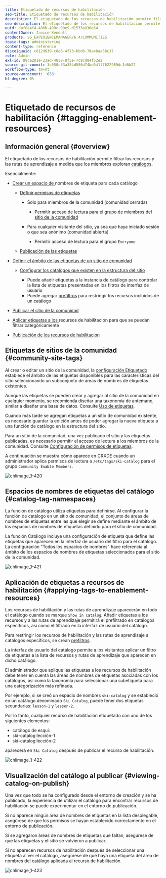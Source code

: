 ```yaml
---
title: Etiquetado de recursos de habilitación
seo-title: Etiquetado de recursos de habilitación
description: El etiquetado de los recursos de habilitación permite filtrar los recursos y las rutas de aprendizaje a medida que los miembros navegan por los catálogos
seo-description: El etiquetado de los recursos de habilitación permite filtrar los recursos y las rutas de aprendizaje a medida que los miembros navegan por los catálogos
uuid: daf8a4f4-486b-498c-99e9-d1533a830e64
contentOwner: Janice Kendall
products: SG_EXPERIENCEMANAGER/6.4/COMMUNITIES
topic-tags: administering
content-type: reference
discoiquuid: c012d639-c6e6-4f73-bbd8-78a4baa38c17
role: Admin
exl-id: 89ca201e-23ad-4038-8f3e-7c9cd04f52e2
source-git-commit: 3c050c33a384d586d74bd641f7622989dc1d6b22
workflow-type: tm+mt
source-wordcount: '638'
ht-degree: 0%

---
```


# Etiquetado de recursos de habilitación {#tagging-enablement-resources}

## Información general {#overview}

El etiquetado de los recursos de habilitación permite filtrar los recursos y las rutas de aprendizaje a medida que los miembros exploran [catálogos](functions.md#catalog-function).

Esencialmente:

* [Crear un espacio de ](../../help/sites-administering/tags.md#creating-a-namespace) nombres de etiqueta para cada catálogo

   * [Definir permisos de etiquetas](../../help/sites-administering/tags.md#setting-tag-permissions)

      * Solo para miembros de la comunidad (comunidad cerrada)

         * Permitir acceso de lectura para el grupo de miembros del [sitio de la comunidad](users.md#publish-group-roles)
      * Para cualquier visitante del sitio, ya sea que haya iniciado sesión o que sea anónimo (comunidad abierta)

         * Permitir acceso de lectura para el grupo `Everyone`
   * [Publicación de las etiquetas](../../help/sites-administering/tags.md#publishing-tags)



* [Definir el ámbito de las etiquetas de un sitio de comunidad](sites-console.md#tagging)

   * [Configurar los catálogos que existen en la estructura del sitio](functions.md#catalog-function)

      * Puede añadir etiquetas a la instancia de catálogo para controlar la lista de etiquetas presentadas en los filtros de interfaz de usuario
      * Puede agregar [prefiltros](catalog-developer-essentials.md#pre-filters) para restringir los recursos incluidos de un catálogo

* [Publicar el sitio de la comunidad](sites-console.md#publishing-the-site)
* [Aplicar etiquetas a los ](resources.md#create-a-resource) recursos de habilitación para que se puedan filtrar categóricamente
* [Publicación de los recursos de habilitación](resources.md#publish)

## Etiquetas de sitios de la comunidad {#community-site-tags}

Al crear o editar un sitio de la comunidad, la [configuración Etiquetado](sites-console.md#tagging) establece el ámbito de las etiquetas disponibles para las características del sitio seleccionando un subconjunto de áreas de nombres de etiquetas existentes.

Aunque las etiquetas se pueden crear y agregar al sitio de la comunidad en cualquier momento, se recomienda diseñar una taxonomía de antemano, similar a diseñar una base de datos. Consulte [Uso de etiquetas](../../help/sites-authoring/tags.md).

Cuando más tarde se agregan etiquetas a un sitio de comunidad existente, es necesario guardar la edición antes de poder agregar la nueva etiqueta a una función de catálogo en la estructura del sitio.

Para un sitio de la comunidad, una vez publicado el sitio y las etiquetas publicadas, es necesario permitir el acceso de lectura a los miembros de la comunidad. Consulte [Configuración de permisos de etiquetas](../../help/sites-administering/tags.md#setting-tag-permissions).

A continuación se muestra cómo aparece en CRXDE cuando un administrador aplica permisos de lectura a `/etc/tags/ski-catalog` para el grupo `Community Enable Members`.

![chlimage_1-420](assets/chlimage_1-420.png)

## Espacios de nombres de etiquetas del catálogo {#catalog-tag-namespaces}

La función de catálogo utiliza etiquetas para definirse. Al configurar la función de catálogo en un sitio de comunidad, el conjunto de áreas de nombres de etiquetas entre las que elegir se define mediante el ámbito de los espacios de nombres de etiquetas definido para el sitio de comunidad.

La función Catálogo incluye una configuración de etiqueta que define las etiquetas que aparecen en la interfaz de usuario del filtro para el catálogo. La configuración &quot;Todos los espacios de nombres&quot; hace referencia al ámbito de los espacios de nombres de etiquetas seleccionados para el sitio de la comunidad.

![chlimage_1-421](assets/chlimage_1-421.png)

## Aplicación de etiquetas a recursos de habilitación {#applying-tags-to-enablement-resources}

Los recursos de habilitación y las rutas de aprendizaje aparecerán en todo el catálogo cuando se marque `Show in Catalog`. Añadir etiquetas a los recursos y a las rutas de aprendizaje permitirá el prefiltrado en catálogos específicos, así como el filtrado en la interfaz de usuario del catálogo.

Para restringir los recursos de habilitación y las rutas de aprendizaje a catálogos específicos, se crean [prefiltros](catalog-developer-essentials.md#pre-filters).

La interfaz de usuario del catálogo permite a los visitantes aplicar un filtro de etiquetas a la lista de recursos y rutas de aprendizaje que aparecen en dicho catálogo.

El administrador que aplique las etiquetas a los recursos de habilitación debe tener en cuenta las áreas de nombres de etiquetas asociadas con los catálogos, así como la taxonomía para seleccionar una subetiqueta para una categorización más refinada.

Por ejemplo, si se creó un espacio de nombres `ski-catalog` y se estableció en un catálogo denominado `Ski Catalog`, puede tener dos etiquetas secundarias: `lesson-1` y `lesson-2`.

Por lo tanto, cualquier recurso de habilitación etiquetado con uno de los siguientes elementos:

* catálogo de esquí:
* ski-catalog:lección-1
* ski-catalog:lección-2

aparecerá en `Ski Catalog` después de publicar el recurso de habilitación.

![chlimage_1-422](assets/chlimage_1-422.png)

## Visualización del catálogo al publicar {#viewing-catalog-on-publish}

Una vez que todo se ha configurado desde el entorno de creación y se ha publicado, la experiencia de utilizar el catálogo para encontrar recursos de habilitación se puede experimentar en el entorno de publicación.

Si no aparece ningún área de nombres de etiquetas en la lista desplegable, asegúrese de que los permisos se hayan establecido correctamente en el entorno de publicación.

Si se agregaron áreas de nombres de etiquetas que faltan, asegúrese de que las etiquetas y el sitio se volvieron a publicar.

Si no aparecen recursos de habilitación después de seleccionar una etiqueta al ver el catálogo, asegúrese de que haya una etiqueta del área de nombres del catálogo aplicada al recurso de habilitación.

![chlimage_1-423](assets/chlimage_1-423.png)
